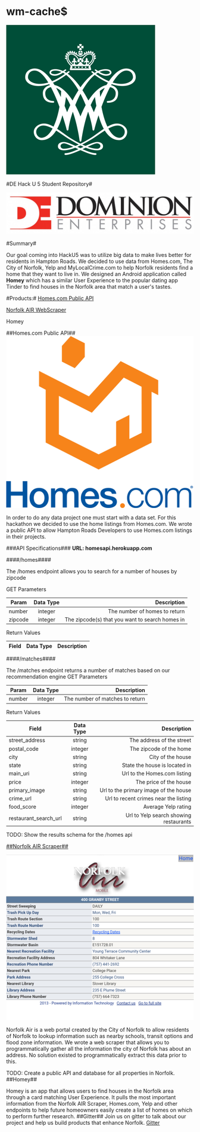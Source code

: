 # wm-cache$
![Alt text](/wm.png?raw=true "Norfolk Air")

#DE Hack U 5 Student Repository#

![Alt text](/de.jpg?raw=true "Norfolk Air")

#Summary#

Our goal coming into HackU5 was to utilize big data to make lives better for residents in Hampton Roads. We decided to use data from Homes.com, The City of Norfolk, Yelp and MyLocalCrime.com to help Norfolk residents find a home that they want to live in. We designed an Android application called **Homey** which has a similar User Experience to the popular dating app Tinder to find houses in the Norfolk area that match a user's tastes.

#Products:#
[Homes.com Public API](https://github.com/NickRance/homesapi2/)

[Norfolk AIR WebScraper](https://github.com/NickRance/norfolkairscraper)

Homey

##Homes.com Public API##
![Alt text](/homes.jpg?raw=true "Norfolk Air")

In order to do any data project one must start with a data set. For this hackathon we decided to use the home listings from Homes.com. We wrote a public API to allow Hampton Roads Developers to use Homes.com listings in their projects. 

###API Specifications###
**URL: homesapi.herokuapp.com**

####/homes####

The /homes endpoint allows you to search for a number of houses by zipcode

GET Parameters

| Param        | Data Type           | Description  |
| ------------- |:-------------:| -----:|
| number      | integer | The number of homes to return|
| zipcode      | integer      |   The zipcode(s) that you want to search homes in |

Return Values

| Field        | Data Type           | Description  |
| ------------- |:-------------:| -----:|

####/matches####

The /matches endpoint returns a number of matches based on our recommendation engine
GET Parameters

| Param        | Data Type           | Description  |
| ------------- |:-------------:| -----:|
| number      | integer | The number of matches to return|

Return Values

| Field        | Data Type           | Description  |
| ------------- |:-------------:| -----:|
| street_address      | string | The address of the street|
| postal_code      | integer      |   The zipcode of the home |
| city      | string      |   City of the house |
| state      | string      |   State the house is located in |
| main_uri      | string      |   Url to the Homes.com listing |
| price      | integer      |   The price of the house |
| primary_image      | string      |   Url to the primary image of the house |
| crime_url      | string      |   Url to recent crimes near the listing |
| food_score      | integer      |   Average Yelp rating  |
| restaurant_search_url      | string      |  Url to Yelp search showing restaurants |

TODO: Show the results schema for the /homes api

[##Norfolk AIR Scraper##](https://github.com/NickRance/norfolkairscraper)

![Alt text](/norfolk_air.png?raw=true "Norfolk Air")


Norfolk Air is a web portal created by the City of Norfolk to allow residents of Norfolk to lookup information such as nearby schools, transit options and flood zone information. We wrote a web scraper that allows you to programmatically gather all the information the city of Norfolk has about an address. No solution existed to programmatically extract this data prior to this.

TODO: Create a public API and database for all properties in Norfolk.
##Homey##

Homey is an app that allows users to find houses in the Norfolk area through a card matching User Experience. It pulls the most important information from the Norfolk AIR Scraper, Homes.com, Yelp and other endpoints to help future homeowners easily create a list of homes on which to perform further research.
##Gitter##
Join us on gitter to talk about our project and help us build products that enhance Norfolk.
[Gitter](https://gitter.im/wm-caches/Lobby)
